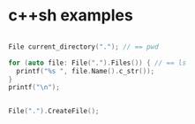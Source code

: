 c++sh examples
==============


```c++

File current_directory("."); // == pwd

for (auto file: File(".").Files()) { // == ls
  printf("%s ", file.Name().c_str());
}
printf("\n");


File(".").CreateFile();


```
